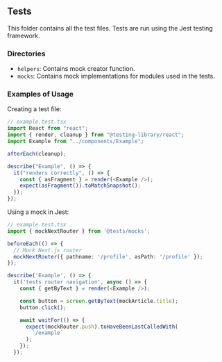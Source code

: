 ## Tests

This folder contains all the test files. Tests are run using the Jest testing framework.

### Directories

- `helpers`: Contains mock creator function.
- `mocks`: Contains mock implementations for modules used in the tests.

### Examples of Usage

Creating a test file:

```typescript
// example.test.tsx
import React from "react";
import { render, cleanup } from "@testing-library/react";
import Example from "../components/Example";

afterEach(cleanup);

describe("Example", () => {
  it("renders correctly", () => {
    const { asFragment } = render(<Example />);
    expect(asFragment()).toMatchSnapshot();
  });
});
```

Using a mock in Jest:

```typescript
// example.test.tsx
import { mockNextRouter } from '@tests/mocks';

beforeEach(() => {
  // Mock Next.js router
  mockNextRouter({ pathname: '/profile', asPath: '/profile' });
});

describe('Example', () => {
  it('tests router navigation', async () => {
    const { getByText } = render(<Example />);

    const button = screen.getByText(mockArticle.title);
    button.click();

    await waitFor(() => {
      expect(mockRouter.push).toHaveBeenLastCalledWith(
        `/example`
      );
    });
  });
```
